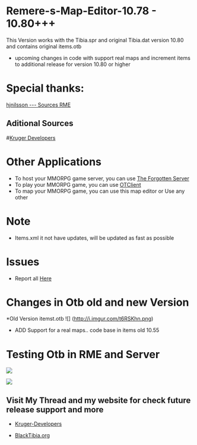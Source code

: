 # Remere-s-Map-Editor-10.78 - 10.80+++
This Version works with the Tibia.spr and original Tibia.dat version 10.80 and contains original items.otb

* upcoming changes in code with support real maps and increment items to additional release for version 10.80 or higher

# Special thanks:

[hjnilsson --- Sources RME](https://github.com/hjnilsson/rme)

## Aditional Sources
#[Kruger Developers](https://github.com/krugerdevelopers/RME)

# Other Applications

* To host your MMORPG game server, you can use [The Forgotten Server](https://github.com/otland/forgottenserver)
* To play your MMORPG game, you can use [OTClient](https://github.com/edubart/otclient)
* To map your MMORPG game, you can use this map editor or Use any other

# Note

* Items.xml it not have updates, will be updated as fast as possible

# Issues

* Report all [Here](https://github.com/ricker75/Remere-s-Map-Editor-10.78/issues)

# Changes in Otb old and new Version

*Old Version itemst.otb
![] (http://i.imgur.com/t6RSKhn.png)

* ADD Support for a real maps.. code base in items old 10.55

# Testing Otb in RME and Server 

![](http://i61.tinypic.com/2emgaxk.jpg)

![](http://i57.tinypic.com/ifu2yg.jpg)

## Visit My Thread and my website for check future release support and more

* [Kruger-Developers](http://kruger.260mb.net/)

*  [BlackTibia.org](http://www.blacktibia.org/t38982-remere-s-map-editor-10-78-10-79)

